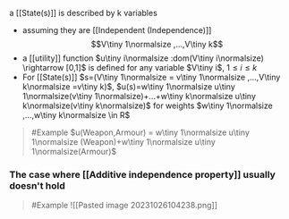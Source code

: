 a [[State(s)]] is described by k variables
- assuming they are [[Independent (Independence)]]
$$V\tiny 1\normalsize ,...,V\tiny k$$
- a [[utility]] function $u\tiny i\normalsize :dom(V\tiny i\normalsize) \rightarrow [0,1]$ is defined for any variable $V\tiny i$, $1\le i\le k$
- For [[State(s)]] $s=(V\tiny 1\normalsize = v\tiny 1\normalsize ,...,V\tiny k\normalsize =v\tiny k)$, $u(s)=w\tiny 1\normalsize u\tiny 1\normalsize(v\tiny 1\normalsize)+...+w\tiny k\normalsize u\tiny k\normalsize(v\tiny k\normalsize)$ for weights $w\tiny 1\normalsize ,...,w\tiny k\normalsize \in R$
>	#Example 
>	$u(Weapon,Armour) = w\tiny 1\normalsize u\tiny 1\normalsize (Weapon)+w\tiny 1\normalsize u\tiny 1\normalsize(Armour)$


### The case where [[Additive independence property]] usually doesn't hold
>	#Example 
>	![[Pasted image 20231026104238.png]]
